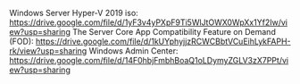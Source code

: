 Windows Server Hyper-V 2019 iso: https://drive.google.com/file/d/1yF3v4yPXpF9Ti5WlJtOWX0WpXx1Yf2Iw/view?usp=sharing
The Server Core App Compatibility Feature on Demand (FOD): https://drive.google.com/file/d/1kUYphyjjzRCWCBbtVCuEihLykFAPH-rk/view?usp=sharing
Windows Admin Center: https://drive.google.com/file/d/14F0hbjFmbhBoaQ1oLDymyZGLV3zX7PPt/view?usp=sharing
